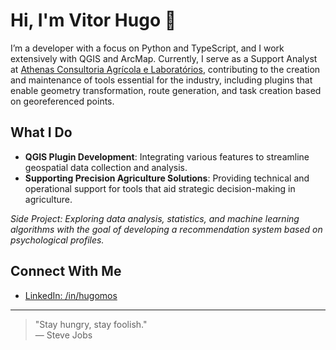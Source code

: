 
# Hi, I'm Vitor Hugo 👋

I’m a developer with a focus on Python and TypeScript, and I work extensively with QGIS and ArcMap. Currently, I serve as a Support Analyst at [Athenas Consultoria Agrícola e Laboratórios](https://athenasagricola.com.br), contributing to the creation and maintenance of tools essential for the industry, including plugins that enable geometry transformation, route generation, and task creation based on georeferenced points.

## What I Do

- **QGIS Plugin Development**: Integrating various features to streamline geospatial data collection and analysis.
- **Supporting Precision Agriculture Solutions**: Providing technical and operational support for tools that aid strategic decision-making in agriculture.

*Side Project: Exploring data analysis, statistics, and machine learning algorithms with the goal of developing a recommendation system based on psychological profiles.*

## Connect With Me

- [LinkedIn: /in/hugomos](https://www.linkedin.com/in/hugomos/)

---

> "Stay hungry, stay foolish."  
> — Steve Jobs
